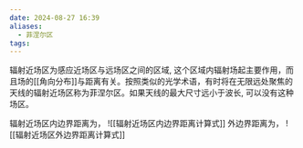 ```yaml
---
date: 2024-08-27 16:39
aliases:
  - 菲涅尔区
tags: 
---
```

辐射近场区为感应近场区与远场区之间的区域,  这个区域内辐射场起主要作用，而且场的[[角向分布]]与距离有关。按照类似的光学术语，有时将在无限远处聚焦的天线的辐射近场区称为菲涅尔区。如果天线的最大尺寸远小于波长, 可以没有这种场区。

辐射近场区内边界距离为，
![[辐射近场区内边界距离计算式]]
外边界距离为，
![[辐射近场区外边界距离计算式]]
